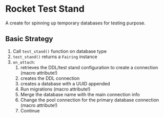 # Rocket Test Stand

A create for spinning up temporary databases for testing purpose.

## Basic Strategy

1. Call `test_stand()` function on database type
1. `test_stand()` returns a `Fairing` instance
1. `on_attach`:
   1. retrieves the DDL/test stand configuration to create a connection (macro attribute!)
   1. creates the DDL connection
   1. creates a database with a UUID appended
   1. Run migrations (macro attribute!)
   1. Merge the database name with the main connection info
   1. Change the pool connection for the primary database connection (macro attribute!)
   1. Continue
